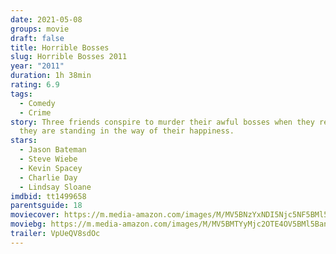 ```yaml
---
date: 2021-05-08
groups: movie
draft: false
title: Horrible Bosses
slug: Horrible Bosses 2011
year: "2011"
duration: 1h 38min
rating: 6.9
tags:
  - Comedy
  - Crime
story: Three friends conspire to murder their awful bosses when they realize
  they are standing in the way of their happiness.
stars:
  - Jason Bateman
  - Steve Wiebe
  - Kevin Spacey
  - Charlie Day
  - Lindsay Sloane
imdbid: tt1499658
parentsguide: 18
moviecover: https://m.media-amazon.com/images/M/MV5BNzYxNDI5Njc5NF5BMl5BanBnXkFtZTcwMDUxODE1NQ@@._V1_FMjpg_UX384_.jpg
moviebg: https://m.media-amazon.com/images/M/MV5BMTYyMjc2OTE4OV5BMl5BanBnXkFtZTcwNTc2MTQ2NQ@@._V1_FMjpg_UX1280_.jpg
trailer: VpUeQV8sdOc
---
```

